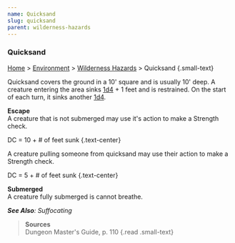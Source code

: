 ```yaml
---
name: Quicksand
slug: quicksand
parent: wilderness-hazards
---
```

### Quicksand
[Home](dm-operations-center) > [Environment](environment) > [Wilderness Hazards](wilderness-hazards) > Quicksand {.small-text}

Quicksand covers the ground in a 10' square and is usually 10' deep. A creature entering the area sinks [1d4](/roll/1d4) + 1 feet and is restrained. On the start of each turn, it sinks another [1d4](/roll/1d4).

**Escape**<br/>
A creature that is not submerged may use it's action to make a Strength check.

DC = 10 + # of feet sunk {.text-center}

A creature pulling someone from quicksand may use their action to make a Strength check.

DC = 5 + # of feet sunk {.text-center}

**Submerged**<br/>
A creature fully submerged is cannot breathe. 

***See Also**: Suffocating*

> **Sources** <br/>
> Dungeon Master's Guide, p. 110
{.read .small-text}
